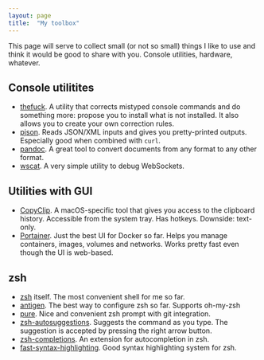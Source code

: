 ```yaml
---
layout: page
title:  "My toolbox"
---
```


This page will serve to collect small (or not so small) things I like to use and
think it would be good to share with you. Console utilities, hardware, whatever.

## Console utilitites

* [thefuck](https://github.com/nvbn/thefuck). A utility that corrects mistyped
  console commands and do something more: propose you to install what is not
  installed. It also allows you to create your own correction rules.
* [pjson](http://igorgue.com/pjson/). Reads JSON/XML inputs and gives you
  pretty-printed outputs. Especially good when combined with `curl`.
* [pandoc](https://pandoc.org/index.html). A great tool to convert documents
  from any format to any other format.
* [wscat](https://github.com/websockets/wscat). A very simple utility to
  debug WebSockets.

## Utilities with GUI

* [CopyClip](https://itunes.apple.com/us/app/copyclip-clipboard-history/id595191960).
  A macOS-specific tool that gives you access to the clipboard history.
  Accessible from the system tray. Has hotkeys. Downside: text-only.
* [Portainer](https://portainer.io). Just the best UI for Docker so far. Helps
  you manage containers, images, volumes and networks. Works pretty fast even
  though the UI is web-based.

## zsh

* [zsh](https://www.zsh.org) itself. The most convenient shell for me so far.
* [antigen](https://github.com/zsh-users/antigen). The best way to configure
  zsh so far. Supports oh-my-zsh
* [pure](https://github.com/sindresorhus/pure). Nice and convenient zsh prompt
  with git integration.
* [zsh-autosuggestions](https://github.com/zsh-users/zsh-autosuggestions).
  Suggests the command as you type. The suggestion is accepted by pressing the
  right arrow button.
* [zsh-completions](https://github.com/zsh-users/zsh-completions). An extension
  for autocompletion in zsh.
* [fast-syntax-highlighting](https://github.com/zdharma/fast-syntax-highlighting).
  Good syntax highlighting system for zsh.
